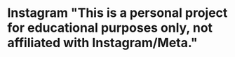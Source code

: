 # Instagram "This is a personal project for educational purposes only, not affiliated with Instagram/Meta."
